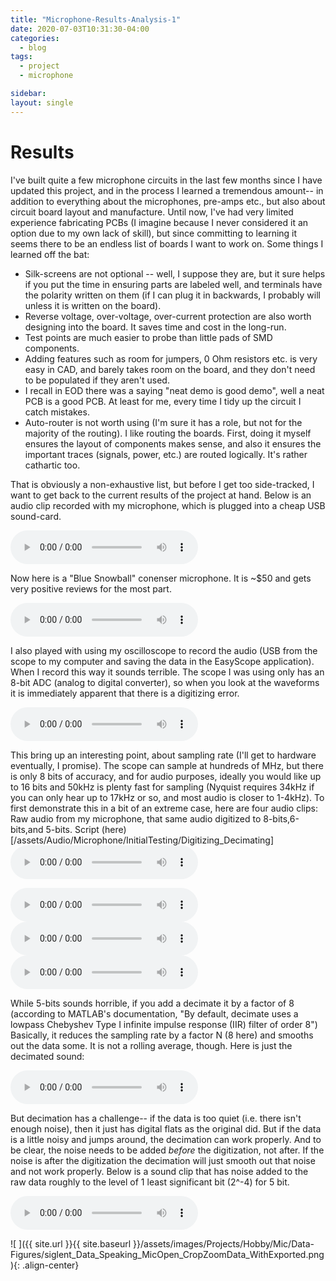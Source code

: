 ```yaml
---
title: "Microphone-Results-Analysis-1"
date: 2020-07-03T10:31:30-04:00
categories:
  - blog
tags:
  - project
  - microphone

sidebar:
layout: single
---
```


# Results


I've built quite a few microphone circuits in the last few months since I have updated this project, and in the process I learned a tremendous amount-- in addition to everything about the microphones, pre-amps etc., but also about circuit board layout and manufacture. Until now, I've had very limited experience fabricating PCBs (I imagine because I never considered it an option due to my own lack of skill), but since committing to learning it seems there to be an endless list of boards I want to work on. Some things I learned off the bat:
* Silk-screens are not optional -- well, I suppose they are, but it sure helps if you put the time in ensuring parts are labeled well, and terminals have the polarity written on them (if I can plug it in backwards, I probably will unless it is written on the board).
* Reverse voltage, over-voltage, over-current protection are also worth designing into the board. It saves time and cost in the long-run.
* Test points are much easier to probe than little pads of SMD components.
* Adding features such as room for jumpers, 0 Ohm resistors etc. is very easy in CAD, and barely takes room on the board, and they don't need to be populated if they aren't used.
* I recall in EOD there was a saying "neat demo is good demo", well a neat PCB is a good PCB. At least for me, every time I tidy up the circuit I catch mistakes.
* Auto-router is not worth using (I'm sure it has a role, but not for the majority of the routing). I like routing the boards. First, doing it myself ensures the layout of components makes sense, and also it ensures the important traces (signals, power, etc.) are routed logically. It's rather cathartic too. 

That is obviously a non-exhaustive list, but before I get too side-tracked, I want to get back to the current results of the project at hand. Below is an audio clip recorded with my microphone, which is plugged into a cheap USB sound-card.



<audio controls>
  <source src="/assets/Audio/Microphone/InitialTesting/USB_Soundcard/MyMic_WithSoundcard_Baseline_Talking.mp3" type="audio/mpeg">

</audio>


Now here is a "Blue Snowball" conenser microphone. It is ~$50 and gets very positive reviews for the most part.


<audio controls>
  <source src="/assets/Audio/Microphone/InitialTesting/BlueSnowball/BlueSnowball_BaselineTest.mp3" type="audio/mpeg">

</audio>


I also played with using my oscilloscope to record the audio (USB from the scope to my computer and saving the data in the EasyScope application). When I record this way it sounds terrible. The scope I was using only has an 8-bit ADC (analog to digital converter), so when you look at the waveforms it is immediately apparent that there is a digitizing error. 


<audio controls>
  <source src="/assets/Audio/Microphone/InitialTesting/Scope_Recording/siglent_Data_Speaking_MicOpen.mp3" type="audio/mpeg">
  <source src="/assets/Audio/Microphone/InitialTesting/Scope_Recording/siglent_Data_Speaking_MicOpen.wav" type="audio/wav">
</audio>

This bring up an interesting point, about sampling rate (I'll get to hardware eventually, I promise). The scope can sample at hundreds of MHz, but there is only 8 bits of accuracy, and for audio purposes, ideally you would like up to 16 bits and 50kHz is plenty fast for sampling (Nyquist requires 34kHz if you can only hear up to 17kHz or so, and most audio is closer to 1-4kHz). To first demonstrate this in a bit of an extreme case, here are four audio clips: Raw audio from my microphone, that same audio digitized to 8-bits,6-bits,and 5-bits. Script (here)[/assets/Audio/Microphone/InitialTesting/Digitizing_Decimating]
<audio controls>
  <source src="/assets/Audio/Microphone/InitialTesting/Digitizing_Decimating/Speaking_Me.ogg" type="audio/ogg">
</audio>

<audio controls>
  <source src="/assets/Audio/Microphone/InitialTesting/Digitizing_Decimating/Speaking_Me_8bit.ogg" type="audio/ogg">
</audio>

<audio controls>
  <source src="/assets/Audio/Microphone/InitialTesting/Digitizing_Decimating/Speaking_Me_6bit.ogg" type="audio/ogg">
</audio>

<audio controls>
  <source src="/assets/Audio/Microphone/InitialTesting/Digitizing_Decimating/Speaking_Me_5bit.ogg" type="audio/ogg">
</audio>

While 5-bits sounds horrible, if you add a decimate it by a factor of 8 (according to MATLAB's documentation, "By default, decimate uses a lowpass Chebyshev Type I infinite impulse response (IIR) filter of order 8") Basically, it reduces the sampling rate by a factor N (8 here) and smooths out the data some. It is not a rolling average, though. Here is just the decimated sound:

<audio controls>
  <source src="/assets/Audio/Microphone/InitialTesting/Digitizing_Decimating/Speaking_Me_5bit_NoNoise_Decimate.ogg" type="audio/ogg">
</audio>

But decimation has a challenge-- if the data is too quiet (i.e. there isn't enough noise), then it just has digital flats as the original did. But if the data is a little noisy and jumps around, the decimation can work properly. And to be clear, the noise needs to be added *before* the digitization, not after. If the noise is after the digitization the decimation will just smooth out that noise and not work properly. Below is a sound clip that has noise added to the raw data roughly to the level of 1 least significant bit (2^-4) for 5 bit.


<audio controls>
  <source src="/assets/Audio/Microphone/InitialTesting/Digitizing_Decimating/Speaking_Me_5bit_Noiseadd_Decimate.ogg" type="audio/ogg">
</audio>


  


![ ]({{ site.url }}{{ site.baseurl }}/assets/images/Projects/Hobby/Mic/Data-Figures/siglent_Data_Speaking_MicOpen_CropZoomData_WithExported.png){: .align-center}

